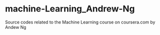 machine-Learning_Andrew-Ng
==========================

Source codes related to the Machine Learning course on coursera.com by Andew Ng
